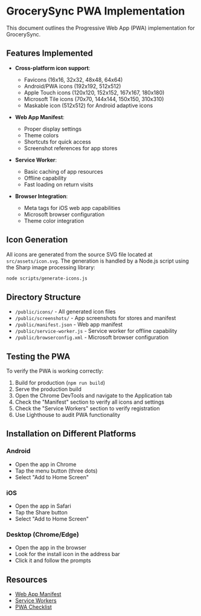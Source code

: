 # GrocerySync PWA Implementation

This document outlines the Progressive Web App (PWA) implementation for GrocerySync.

## Features Implemented

- **Cross-platform icon support**:
  - Favicons (16x16, 32x32, 48x48, 64x64)
  - Android/PWA icons (192x192, 512x512)
  - Apple Touch icons (120x120, 152x152, 167x167, 180x180)
  - Microsoft Tile icons (70x70, 144x144, 150x150, 310x310)
  - Maskable icon (512x512) for Android adaptive icons

- **Web App Manifest**:
  - Proper display settings
  - Theme colors
  - Shortcuts for quick access
  - Screenshot references for app stores

- **Service Worker**:
  - Basic caching of app resources
  - Offline capability
  - Fast loading on return visits

- **Browser Integration**:
  - Meta tags for iOS web app capabilities
  - Microsoft browser configuration
  - Theme color integration

## Icon Generation

All icons are generated from the source SVG file located at `src/assets/icon.svg`. The generation is handled by a Node.js script using the Sharp image processing library:

```bash
node scripts/generate-icons.js
```

## Directory Structure

- `/public/icons/` - All generated icon files
- `/public/screenshots/` - App screenshots for stores and manifest
- `/public/manifest.json` - Web app manifest
- `/public/service-worker.js` - Service worker for offline capability
- `/public/browserconfig.xml` - Microsoft browser configuration

## Testing the PWA

To verify the PWA is working correctly:

1. Build for production (`npm run build`)
2. Serve the production build
3. Open the Chrome DevTools and navigate to the Application tab
4. Check the "Manifest" section to verify all icons and settings
5. Check the "Service Workers" section to verify registration
6. Use Lighthouse to audit PWA functionality

## Installation on Different Platforms

### Android
- Open the app in Chrome
- Tap the menu button (three dots)
- Select "Add to Home Screen"

### iOS
- Open the app in Safari
- Tap the Share button
- Select "Add to Home Screen"

### Desktop (Chrome/Edge)
- Open the app in the browser
- Look for the install icon in the address bar
- Click it and follow the prompts

## Resources

- [Web App Manifest](https://developer.mozilla.org/en-US/docs/Web/Manifest)
- [Service Workers](https://developer.mozilla.org/en-US/docs/Web/API/Service_Worker_API)
- [PWA Checklist](https://web.dev/pwa-checklist/) 